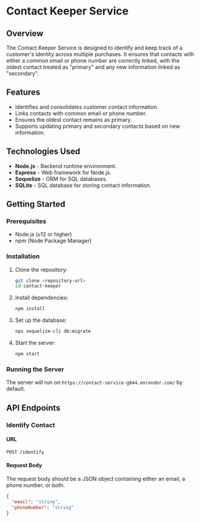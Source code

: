 # Contact Keeper Service

## Overview

The Contact Keeper Service is designed to identify and keep track of a customer's identity across multiple purchases. It ensures that contacts with either a common email or phone number are correctly linked, with the oldest contact treated as "primary" and any new information linked as "secondary".

## Features

- Identifies and consolidates customer contact information.
- Links contacts with common email or phone number.
- Ensures the oldest contact remains as primary.
- Supports updating primary and secondary contacts based on new information.

## Technologies Used

- **Node.js** - Backend runtime environment.
- **Express** - Web framework for Node.js.
- **Sequelize** - ORM for SQL databases.
- **SQLite** - SQL database for storing contact information.

## Getting Started

### Prerequisites

- Node.js (v12 or higher)
- npm (Node Package Manager)

### Installation

1. Clone the repository:
    ```bash
    git clone <repository-url>
    cd contact-keeper
    ```

2. Install dependencies:
    ```bash
    npm install
    ```

3. Set up the database:
    ```bash
    npx sequelize-cli db:migrate
    ```

4. Start the server:
    ```bash
    npm start
    ```

### Running the Server

The server will run on `https://contact-service-g844.onrender.com/` by default.

## API Endpoints

### Identify Contact

#### URL

`POST /identify`

#### Request Body

The request body should be a JSON object containing either an email, a phone number, or both.

```json
{
  "email": "string",
  "phoneNumber": "string"
}

